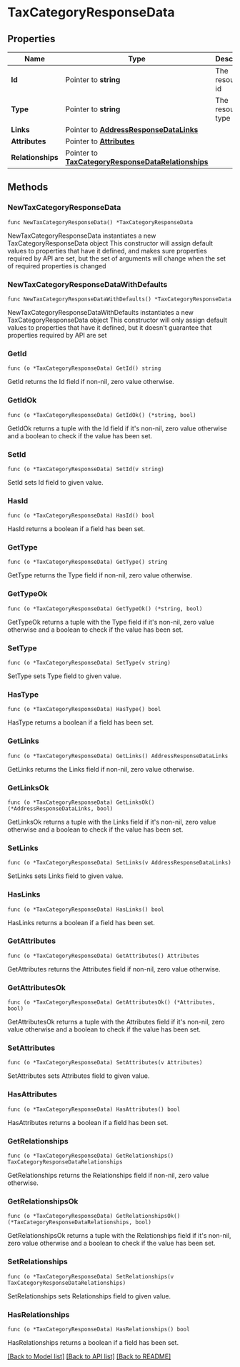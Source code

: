 # TaxCategoryResponseData

## Properties

Name | Type | Description | Notes
------------ | ------------- | ------------- | -------------
**Id** | Pointer to **string** | The resource&#39;s id | [optional] 
**Type** | Pointer to **string** | The resource&#39;s type | [optional] 
**Links** | Pointer to [**AddressResponseDataLinks**](AddressResponseDataLinks.md) |  | [optional] 
**Attributes** | Pointer to [**Attributes**](Attributes.md) |  | [optional] 
**Relationships** | Pointer to [**TaxCategoryResponseDataRelationships**](TaxCategoryResponseDataRelationships.md) |  | [optional] 

## Methods

### NewTaxCategoryResponseData

`func NewTaxCategoryResponseData() *TaxCategoryResponseData`

NewTaxCategoryResponseData instantiates a new TaxCategoryResponseData object
This constructor will assign default values to properties that have it defined,
and makes sure properties required by API are set, but the set of arguments
will change when the set of required properties is changed

### NewTaxCategoryResponseDataWithDefaults

`func NewTaxCategoryResponseDataWithDefaults() *TaxCategoryResponseData`

NewTaxCategoryResponseDataWithDefaults instantiates a new TaxCategoryResponseData object
This constructor will only assign default values to properties that have it defined,
but it doesn't guarantee that properties required by API are set

### GetId

`func (o *TaxCategoryResponseData) GetId() string`

GetId returns the Id field if non-nil, zero value otherwise.

### GetIdOk

`func (o *TaxCategoryResponseData) GetIdOk() (*string, bool)`

GetIdOk returns a tuple with the Id field if it's non-nil, zero value otherwise
and a boolean to check if the value has been set.

### SetId

`func (o *TaxCategoryResponseData) SetId(v string)`

SetId sets Id field to given value.

### HasId

`func (o *TaxCategoryResponseData) HasId() bool`

HasId returns a boolean if a field has been set.

### GetType

`func (o *TaxCategoryResponseData) GetType() string`

GetType returns the Type field if non-nil, zero value otherwise.

### GetTypeOk

`func (o *TaxCategoryResponseData) GetTypeOk() (*string, bool)`

GetTypeOk returns a tuple with the Type field if it's non-nil, zero value otherwise
and a boolean to check if the value has been set.

### SetType

`func (o *TaxCategoryResponseData) SetType(v string)`

SetType sets Type field to given value.

### HasType

`func (o *TaxCategoryResponseData) HasType() bool`

HasType returns a boolean if a field has been set.

### GetLinks

`func (o *TaxCategoryResponseData) GetLinks() AddressResponseDataLinks`

GetLinks returns the Links field if non-nil, zero value otherwise.

### GetLinksOk

`func (o *TaxCategoryResponseData) GetLinksOk() (*AddressResponseDataLinks, bool)`

GetLinksOk returns a tuple with the Links field if it's non-nil, zero value otherwise
and a boolean to check if the value has been set.

### SetLinks

`func (o *TaxCategoryResponseData) SetLinks(v AddressResponseDataLinks)`

SetLinks sets Links field to given value.

### HasLinks

`func (o *TaxCategoryResponseData) HasLinks() bool`

HasLinks returns a boolean if a field has been set.

### GetAttributes

`func (o *TaxCategoryResponseData) GetAttributes() Attributes`

GetAttributes returns the Attributes field if non-nil, zero value otherwise.

### GetAttributesOk

`func (o *TaxCategoryResponseData) GetAttributesOk() (*Attributes, bool)`

GetAttributesOk returns a tuple with the Attributes field if it's non-nil, zero value otherwise
and a boolean to check if the value has been set.

### SetAttributes

`func (o *TaxCategoryResponseData) SetAttributes(v Attributes)`

SetAttributes sets Attributes field to given value.

### HasAttributes

`func (o *TaxCategoryResponseData) HasAttributes() bool`

HasAttributes returns a boolean if a field has been set.

### GetRelationships

`func (o *TaxCategoryResponseData) GetRelationships() TaxCategoryResponseDataRelationships`

GetRelationships returns the Relationships field if non-nil, zero value otherwise.

### GetRelationshipsOk

`func (o *TaxCategoryResponseData) GetRelationshipsOk() (*TaxCategoryResponseDataRelationships, bool)`

GetRelationshipsOk returns a tuple with the Relationships field if it's non-nil, zero value otherwise
and a boolean to check if the value has been set.

### SetRelationships

`func (o *TaxCategoryResponseData) SetRelationships(v TaxCategoryResponseDataRelationships)`

SetRelationships sets Relationships field to given value.

### HasRelationships

`func (o *TaxCategoryResponseData) HasRelationships() bool`

HasRelationships returns a boolean if a field has been set.


[[Back to Model list]](../README.md#documentation-for-models) [[Back to API list]](../README.md#documentation-for-api-endpoints) [[Back to README]](../README.md)


